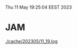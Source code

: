 Thu 11 May 19:25:04 EEST 2023
# JAM
<a href='./cache/202305/11_19.log'>./cache/202305/11_19.log</a>
